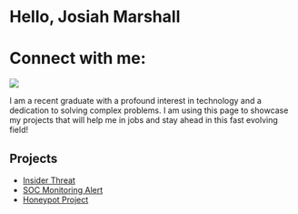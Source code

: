 # Hello, Josiah Marshall
# Connect with me:
<a href="https://www.linkedin.com/in/josiah-marshall1/"><img src="https://img.shields.io/badge/-LinkedIn-0072b1?&style=for-the-badge&logo=linkedin&logoColor=white" /></a>

I am a recent graduate with a profound interest in technology and a dedication to solving complex problems. I am using this page to showcase my projects that will help me in jobs and stay ahead in this fast evolving field!

## Projects
- <a href = "https://github.com/josiahm1/Insider-Threat/blob/main/README.md">Insider Threat</a>
- <a href = "https://github.com/josiahm1/SOC-Monitoring-Alert/tree/main">SOC Monitoring Alert</a>
- <a href = "https://github.com/josiahm1/Personal-HoneyPot/tree/main">Honeypot Project</a>
